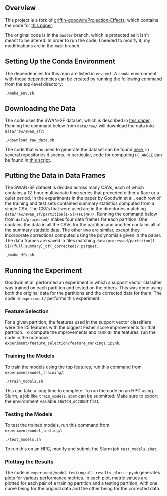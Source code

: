 ## Overview ##

This project is a fork of [griffin-goodwin/Projection-Effects](https://github.com/griffin-goodwin/Projection-Effects),
which contains the code for [this paper](https://dx.doi.org/10.3847/1538-4357/adb4f6).

The original code is in the `master` branch, which is protected as it isn't
meant to be altered. In order to run the code, I needed to modify it; my
modifications are in the `main` branch.

## Setting Up the Conda Environment ##

The dependencies for this repo are listed in `env.yml`. A `conda` environment
with those dependencies can be created by running the following command from the
top-level directory:
```
./make_env.sh
```

## Downloading the Data ##

The code uses the SWAN-SF dataset, which is described in [this paper](https://doi.org/10.1038/s41597-020-0548-x).
Running the command below from `data/raw/` will download the data into
`data/raw/swan_sf/`:
```
./download_raw_data.sh
```
The code that was used to generate the dataset can be found [here](https://bitbucket.org/gsudmlab/workspace/projects/FP),
in several repositories it seems. In particular, code for computing `HC_ANGLE`
can be found in [this script](https://bitbucket.org/gsudmlab/armvtsprep/src/main/mvts/add_TMFI_column.py).

## Putting the Data in Data Frames ##

The SWAN-SF dataset is divided across many CSVs, each of which contains a
12-hour multivariate time series that preceded either a flare or a quiet period.
In the experiments in the paper by Goodwin et al., each row of the training and
test sets contained summary statistics computed from a single CSV. The
CSVs that were used are in the directories matching `data/raw/swan_sf/partition[1-5]/(FL|NF)/`.
Running the command below from `data/processed/` makes four data frames for each
partition. One contains the data in all the CSVs for the partition and another
contains all of the summary statistic data. The other two are similar, except
they incorporate corrections computed using the polynomials given in the paper.
The data frames are saved in files matching `data/processed/partition[1-5]/(full|summary)_df(_corrected)?.parquet`.
```
./make_dfs.sh
```

## Running the Experiment ##

Goodwin et al. performed an experiment in which a support vector classifier was
trained on each partition and tested on the others. This was done using both the
original data for the partitions and the corrected data for them. The code in
`experiment/` performs this experiment.

### Feature Selection ###

For a given partition, the features used in the support vector
classifiers were the 25 features with the biggest Fisher score improvements for
that partition. To compute the improvements and rank all the features, run the
code in the notebook `experiment/feature_selection/feature_rankings.ipynb`.

### Training the Models

To train the models using the top features, run this command from `experiment/model_training/`:
```
./train_models.sh
```
This can take a long time to complete. To run the code on an HPC using Slurm, a
job like `train_models.sbat` can be submitted. Make sure to export the
environment variable `SBATCH_ACCOUNT` first.

### Testing the Models ###

To test the trained models, run this command from `experiment/model_testing/`:
```
./test_models.sh
```
To run this on an HPC, modify and submit the Slurm job `test_models.sbat`.

### Plotting the Results ###

The code in `experiment/model_testing/all_results_plots.ipynb` generates plots
for various performance metrics. In each plot, metric values are plotted for
each pair of a training partition and a testing partition, with one curve being
for the original data and the other being for the corrected data.
